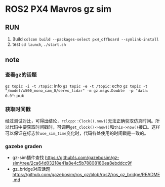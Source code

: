 # ROS2 PX4 Mavros gz sim
## RUN
1. Build
    `colcon build --packages-select px4_offboard --symlink-install`
2. test
    `cd launch`, `./start.sh`
    
## note
### 查看gz的话题
`gz topic -i -t /topic`: info
`gz topic -e -t /topic`: echo
`gz topic -t "/model/x500_mono_cam_0/servo_lidar" -m gz.msgs.Double  -p "data: 0.0"`: pub

### 获取时间戳
经过测试对比，可得出结论，`rclcpp::Clock().now()`无法正确获取仿真时间。所以代码中要获取时间戳时，可调用`get_clock()->now()`和`this->now()`接口。这样可以保证在标志位`use_sim_time`变化时，代码各处使用的时间戳是一致的。

### gazebe graden
- gz-sim插件查找
    https://github1s.com/gazebosim/gz-sim/tree/2ca64d03218e41a8e4c5b78808180ea8ebddcc9f
- gz_bridge对应话题
    https://github.com/gazebosim/ros_gz/blob/ros2/ros_gz_bridge/README.md